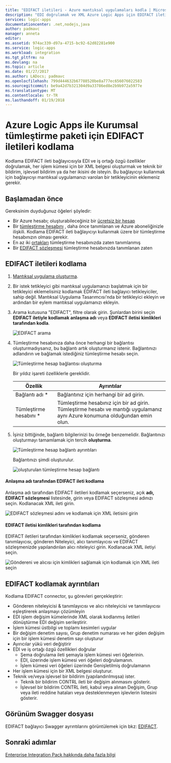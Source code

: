 ```yaml
---
title: "EDIFACT iletileri - Azure mantıksal uygulamaları kodla | Microsoft Docs"
description: "EDI doğrulamak ve XML Azure Logic Apps için EDIFACT ileti Kodlayıcı Kurumsal tümleştirme paketi oluştur"
services: logic-apps
documentationcenter: .net,nodejs,java
author: padmavc
manager: anneta
editor: 
ms.assetid: 974ac339-d97a-4715-bc92-62d02281e900
ms.service: logic-apps
ms.workload: integration
ms.tgt_pltfrm: na
ms.devlang: na
ms.topic: article
ms.date: 01/27/2017
ms.author: LADocs; padmavc
ms.openlocfilehash: 799d444632b67788520be8a777ec656076022583
ms.sourcegitcommit: be9a42d7b321304d9a33786ed8e2b9b972a5977e
ms.translationtype: MT
ms.contentlocale: tr-TR
ms.lasthandoff: 01/19/2018
---
```

# <a name="encode-edifact-messages-for-azure-logic-apps-with-the-enterprise-integration-pack"></a>Azure Logic Apps ile Kurumsal tümleştirme paketi için EDIFACT iletileri kodlama

Kodlama EDIFACT ileti bağlayıcısıyla EDI ve iş ortağı özgü özellikler doğrulamak, her işlem kümesi için bir XML belgesi oluşturmak ve teknik bir bildirim, işlevsel bildirim ya da her ikisini de isteyin.
Bu bağlayıcıyı kullanmak için bağlayıcıyı mantıksal uygulamanızı varolan bir tetikleyicinin eklemeniz gerekir.

## <a name="before-you-start"></a>Başlamadan önce

Gereksinim duyduğunuz öğeleri şöyledir:

* Bir Azure hesabı; oluşturabileceğiniz bir [ücretsiz bir hesap](https://azure.microsoft.com/free)
* Bir [tümleştirme hesabını](logic-apps-enterprise-integration-create-integration-account.md) , daha önce tanımlanan ve Azure aboneliğinizle ilişkili. Kodlama EDIFACT ileti bağlayıcıyı kullanmak üzere bir tümleştirme hesabınızın olması gerekir. 
* En az iki [ortakları](logic-apps-enterprise-integration-partners.md) tümleştirme hesabınızda zaten tanımlanmış
* Bir [EDIFACT sözleşmesi](logic-apps-enterprise-integration-edifact.md) tümleştirme hesabınızda tanımlanan zaten

## <a name="encode-edifact-messages"></a>EDIFACT iletileri kodlama

1. [Mantıksal uygulama oluşturma](quickstart-create-first-logic-app-workflow.md).

2. Bir istek tetikleyici gibi mantıksal uygulamanızı başlatmak için bir tetikleyici eklemelisiniz kodlamak EDIFACT ileti bağlayıcı tetikleyiciler, sahip değil. Mantıksal Uygulama Tasarımcısı'nda bir tetikleyici ekleyin ve ardından bir eylem mantıksal uygulamanızı ekleyin.

3.  Arama kutusuna "EDIFACT", filtre olarak girin. Şunlardan birini seçin **EDIFACT iletiyle kodlamak anlaşma adı** veya **EDIFACT iletisi kimlikleri tarafından kodla**.
   
    ![EDIFACT arama](media/logic-apps-enterprise-integration-edifact-encode/edifactdecodeimage1.png)  

3. Tümleştirme hesabınıza daha önce herhangi bir bağlantısı oluşturmadıysanız, bu bağlantı artık oluşturmanız istenir. Bağlantınızı adlandırın ve bağlamak istediğiniz tümleştirme hesabı seçin.

    ![Tümleştirme hesap bağlantısı oluşturma](media/logic-apps-enterprise-integration-edifact-encode/edifactencodeimage1.png)  

    Bir yıldız işareti özelliklerle gereklidir.

    | Özellik | Ayrıntılar |
    | --- | --- |
    | Bağlantı adı * |Bağlantınız için herhangi bir ad girin. |
    | Tümleştirme hesabını * |Tümleştirme hesabınız için bir ad girin. Tümleştirme hesabı ve mantığı uygulamanız aynı Azure konumuna olduğundan emin olun. |

5.  İşiniz bittiğinde, bağlantı bilgilerinizi bu örneğe benzemelidir. Bağlantınızı oluşturmayı tamamlamak için tercih **oluşturma**.

    ![Tümleştirme hesap bağlantı ayrıntıları](media/logic-apps-enterprise-integration-edifact-encode/edifactencodeimage2.png)

    Bağlantınızı şimdi oluşturulur.

    ![oluşturulan tümleştirme hesap bağlantı](media/logic-apps-enterprise-integration-edifact-encode/edifactencodeimage4.png)

#### <a name="encode-edifact-message-by-agreement-name"></a>Anlaşma adı tarafından EDIFACT ileti kodlama

Anlaşma adı tarafından EDIFACT iletileri kodlamak seçerseniz, açık **adı, EDIFACT sözleşmesi** listesinde, girin veya EDIFACT sözleşmesi adınızı seçin. Kodlanacak XML ileti girin.

![EDIFACT sözleşmesi adını ve kodlamak için XML iletisini girin](media/logic-apps-enterprise-integration-edifact-encode/edifactencodeimage6.png)

#### <a name="encode-edifact-message-by-identities"></a>EDIFACT iletisi kimlikleri tarafından kodlama

EDIFACT iletileri tarafından kimlikleri kodlamak seçerseniz, gönderen tanımlayıcısı, gönderen Niteleyici, alıcı tanımlayıcısı ve EDIFACT sözleşmenizde yapılandırılan alıcı niteleyici girin. Kodlanacak XML iletiyi seçin.

![Göndereni ve alıcısı için kimlikleri sağlamak için kodlamak için XML ileti seçin](media/logic-apps-enterprise-integration-edifact-encode/edifactencodeimage7.png)

## <a name="edifact-encode-details"></a>EDIFACT kodlamak ayrıntıları

Kodlama EDIFACT connector, şu görevleri gerçekleştirir: 

* Gönderen niteleyicisi & tanımlayıcısı ve alıcı niteleyicisi ve tanımlayıcısı eşleştirerek anlaşmayı çözümleyin
* EDI işlem değişim kümelerinde XML olarak kodlanmış iletileri dönüştürme EDI değişim serileştirir.
* İşlem kümesi üstbilgi ve toplamı kesimleri uygular
* Bir değişim denetim sayısı, Grup denetim numarası ve her giden değişim için bir işlem kümesi denetim sayı oluşturur
* Ayırıcılar yükü veri değiştirir
* EDI ve iş ortağı özgü özellikleri doğrular
  * Şema doğrulama ileti şemayla işlem kümesi veri öğelerinin.
  * EDI, üzerinde işlem kümesi veri öğeleri doğrulamanın.
  * İşlem kümesi veri öğeleri üzerinde Genişletilmiş doğrulamanın
* Her işlem kümesi için bir XML belgesi oluşturur.
* Teknik ve/veya işlevsel bir bildirim (yapılandırılmışsa) ister.
  * Teknik bir bildirim CONTRL ileti bir değişim alınmasını gösterir.
  * İşlevsel bir bildirim CONTRL ileti, kabul veya alınan Değişim, Grup veya ileti reddine hataları veya desteklenmeyen işlevlerin listesini gösterir.

## <a name="view-swagger-file"></a>Görünüm Swagger dosyası
EDIFACT bağlayıcı Swagger ayrıntılarını görüntülemek için bkz: [EDIFACT](/connectors/edifact/).

## <a name="next-steps"></a>Sonraki adımlar
[Enterprise Integration Pack hakkında daha fazla bilgi](logic-apps-enterprise-integration-overview.md "Enterprise Integration Pack hakkında bilgi edinin") 

